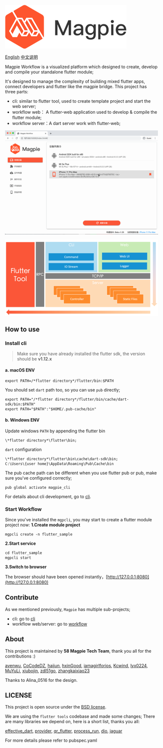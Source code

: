 ![](workflow/doc/images/logo-small.png)

[English](README.md) [中文说明](README-zh.md)

Magpie Workflow is a visualized platform which designed to create, develop and compile your 
standalone flutter module;

It's designed to manage the complexity of building mixed flutter apps,  connect developers and flutter like the magpie bridge. This project has three parts:
* cli: similar to flutter tool, used to create template project and start the web server;
* workflow web： A flutter-web application used to develop & compile the flutter module;
* workflow server：A dart server work with flutter-web;

![](workflow/doc/images/workflow-preview.gif)

![](workflow/doc/images/workflow-arc.png)

## How to use

### Install cli

> Make sure you have already installed the flutter sdk, the version should be **v1.12.x**

#### a. macOS ENV

```
export PATH=/*flutter directory*/flutter/bin:$PATH
```

You should set `dart` path too, so you can use `pub` directly;

```
export PATH="/*flutter directory*/flutter/bin/cache/dart-sdk/bin:$PATH"
export PATH="$PATH":"$HOME/.pub-cache/bin"
```
#### b. Windows ENV
Update windows `PATH` by appending the flutter bin

```
\*flutter directory*\flutter\bin;
```
`dart` configuration

```
\*flutter directory*\flutter\bin\cache\dart-sdk\bin;
C:\Users\{user home}\AppData\Roaming\Pub\Cache\bin
```

The pub cache path can be different when you use flutter pub or pub, make sure you've configured correctly; 

```shell
pub global activate magpie_cli
```

For details about cli development, go to [cli](CLI.md).

### Start Workflow

Since you've installed the `mgpcli`, you may start to create a flutter  module project now:
**1.Create module project**

```shell
mgpcli create -n flutter_sample
```

**2.Start service**

```shell
cd flutter_sample
mgpcli start
```

**3.Switch to browser**

The browser should  have been opened instantly，[http://127.0.0.1:8080](http://127.0.0.1:8080)

## Contribute
As we mentioned previously, `Magpie` has multiple sub-projects;

* cli: go to [cli](CLI.md)
* workflow web/server: go to [workflow](workflow/README.md)


## About

This project is maintained by **58 Magpie Tech Team**, thank you all for the contributions :)

[avenwu](https://github.com/avenwu), [CoCodeDZ](https://github.com/3aaap), [haijun](https://github.com/153493932), [hxinGood](https://github.com/hxinGood), [iamagirlforios](https://github.com/iamagirlforios), [Kcwind](https://github.com/Kcwind), [lyx0224](https://github.com/lyx0224), [MuYuLi](https://github.com/MuYuLi), [xiubojin](https://github.com/xiubojin), [zdl51go](https://github.com/zdl51go), [zhangkaixiao23](https://github.com/zhangkaixiao23)

Thanks to Alina_0516 for the design.

## LICENSE

This project is open source under the [BSD license](LICENSE).

We are using the `flutter tools` codebase and made some changes; There are many libraries we depend on, here is a short list, thanks you all:

[effective_dart](https://pub.dev/packages/effective_dart), [provider](https://pub.dev/packages/provider), [qr_flutter](https://pub.dev/packages/qr_flutter), [process_run](https://pub.dev/packages/process_run), [dio](https://pub.dev/packages/dio), [jaguar](https://pub.dev/packages/jaguar)

For more details please refer to pubspec.yaml

